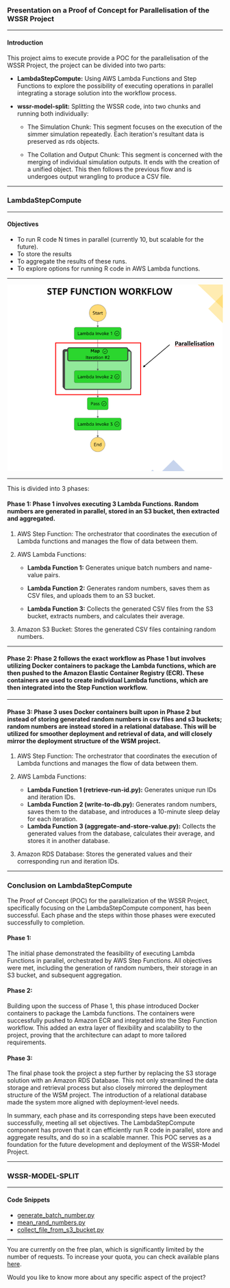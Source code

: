 ### Presentation on a Proof of Concept for Parallelisation of the WSSR Project

---

#### Introduction

This project aims to execute provide a POC for the parallelisation of the WSSR Project, the project can be divided into two parts:

- **LambdaStepCompute:** Using AWS Lambda Functions and Step Functions to explore the possibility of executing operations in parallel integrating a storage solution into the workflow process.
  
- **wssr-model-split:** Splitting the WSSR code, into two chunks and running both individually:
  - The Simulation Chunk: This segment focuses on the execution of the simmer simulation repeatedly. Each iteration's resultant data is preserved as rds objects.
  
  - The Collation and Output Chunk: This segment is concerned with the merging of individual simulation outputs. It ends with the creation of a unified object. This then follows the previous flow and is undergoes output wrangling to produce a CSV file.

---

### LambdaStepCompute

---

#### Objectives

- To run R code N times in parallel (currently 10, but scalable for the future).
- To store the results
- To aggregate the results of these runs.
- To explore options for running R code in AWS Lambda functions.

---

![Step Function Workflow Diagram](https://github.com/eriiire/LambdaStepCompute/raw/b1a2c424f10074c581f7baeff8b9b9db553b70fe/phase2/stepfunction-workflow.png)

---

This is divided into 3 phases:

#### Phase 1: Phase 1 involves executing 3 Lambda Functions. Random numbers are generated in parallel, stored in an S3 bucket, then extracted and aggregated.

1. AWS Step Function: The orchestrator that coordinates the execution of Lambda functions and manages the flow of data between them. 

2. AWS Lambda Functions: 

   - **Lambda Function 1:** Generates unique batch numbers and name-value pairs. 

   - **Lambda Function 2:** Generates random numbers, saves them as CSV files, and uploads them to an S3 bucket. 

   - **Lambda Function 3:** Collects the generated CSV files from the S3 bucket, extracts numbers, and calculates their average. 

3. Amazon S3 Bucket: Stores the generated CSV files containing random numbers.

---

#### Phase 2: Phase 2 follows the exact workflow as Phase 1 but involves utilizing Docker containers to package the Lambda functions, which are then pushed to the Amazon Elastic Container Registry (ECR). These containers are used to create individual Lambda functions, which are then integrated into the Step Function workflow.

---

#### Phase 3: Phase 3 uses Docker containers built upon in Phase 2 but instead of storing generated random numbers in csv files and s3 buckets; random numbers are instead stored in a relational database. This will be utilized for smoother deployment and retrieval of data, and will closely mirror the deployment structure of the WSM project.

1. AWS Step Function: The orchestrator that coordinates the execution of Lambda functions and manages the flow of data between them.

2. AWS Lambda Functions:

   - **Lambda Function 1 (retrieve-run-id.py):** Generates unique run IDs and iteration IDs.
   - **Lambda Function 2 (write-to-db.py):** Generates random numbers, saves them to the database, and introduces a 10-minute sleep delay for each iteration.
   - **Lambda Function 3 (aggregate-and-store-value.py):** Collects the generated values from the database, calculates their average, and stores it in another database.

3. Amazon RDS Database: Stores the generated values and their corresponding run and iteration IDs.

---

### Conclusion on LambdaStepCompute

The Proof of Concept (POC) for the parallelization of the WSSR Project, specifically focusing on the LambdaStepCompute component, has been successful. Each phase and the steps within those phases were executed successfully to completion.

#### Phase 1: 
The initial phase demonstrated the feasibility of executing Lambda Functions in parallel, orchestrated by AWS Step Functions. All objectives were met, including the generation of random numbers, their storage in an S3 bucket, and subsequent aggregation.

#### Phase 2: 
Building upon the success of Phase 1, this phase introduced Docker containers to package the Lambda functions. The containers were successfully pushed to Amazon ECR and integrated into the Step Function workflow. This added an extra layer of flexibility and scalability to the project, proving that the architecture can adapt to more tailored requirements.

#### Phase 3: 
The final phase took the project a step further by replacing the S3 storage solution with an Amazon RDS Database. This not only streamlined the data storage and retrieval process but also closely mirrored the deployment structure of the WSM project. The introduction of a relational database made the system more aligned with deployment-level needs.

In summary, each phase and its corresponding steps have been executed successfully, meeting all set objectives. The LambdaStepCompute component has proven that it can efficiently run R code in parallel, store and aggregate results, and do so in a scalable manner. This POC serves as a foundation for the future development and deployment of the WSSR-Model Project.

---
### WSSR-MODEL-SPLIT
---

#### Code Snippets

- [generate_batch_number.py](https://github.com/eriiire/LambdaStepCompute/blob/main/phase1/generate_batch_number.py)
- [mean_rand_numbers.py](https://github.com/eriiire/LambdaStepCompute/blob/main/phase1/mean_rand_numbers.py)
- [collect_file_from_s3_bucket.py](https://github.com/eriiire/LambdaStepCompute/blob/main/phase1/collect_file_from_s3_bucket.py)

---

You are currently on the free plan, which is significantly limited by the number of requests. To increase your quota, you can check available plans [here](https://c7d59216ee8ec59bda5e51ffc17a994d.auth.portal-pluginlab.ai/pricing).

Would you like to know more about any specific aspect of the project?
